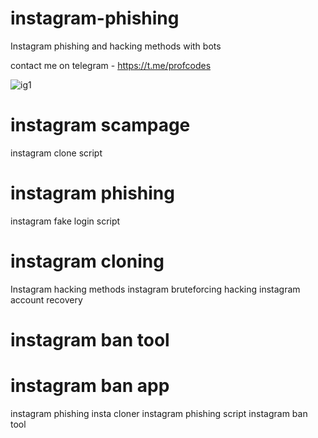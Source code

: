  # instagram-phishing

Instagram phishing and hacking methods with bots

contact me on telegram - https://t.me/profcodes

![ig1](https://github.com/user-attachments/assets/f0433697-a2d9-41bb-823e-970d757c2d2a)

# instagram scampage
instagram clone script
# instagram phishing
instagram fake login script
# instagram cloning
Instagram hacking methods
instagram bruteforcing hacking
instagram account recovery
# instagram ban tool
# instagram ban app
instagram phishing
insta cloner
instagram phishing script
instagram ban tool
